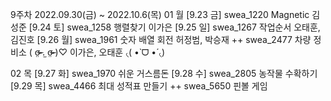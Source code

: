 9주차 2022.09.30(금) ~ 2022.10.6(목)
01 월
[9.23 금] swea_1220 Magnetic 김성준
[9.24 토] swea_1258 행렬찾기 이가은
[9.25 일] swea_1267 작업순서 오태훈, 김진호
[9.26 월] swea_1961 숫자 배열 회전 허정범, 박승재
++ swea_2477 차량 정비소 ( σ̴̶̷̤ .̫ σ̴̶̷̤ )♡ 이가은, 오태훈 ৻( •̀ ᗜ •́ ৻)

02 목
[9.27 화] swea_1970 쉬운 거스름돈
[9.28 수] swea_2805 농작물 수확하기
[9.29 목] swea_4466 최대 성적표 만들기
++ swea_5650 핀볼 게임
